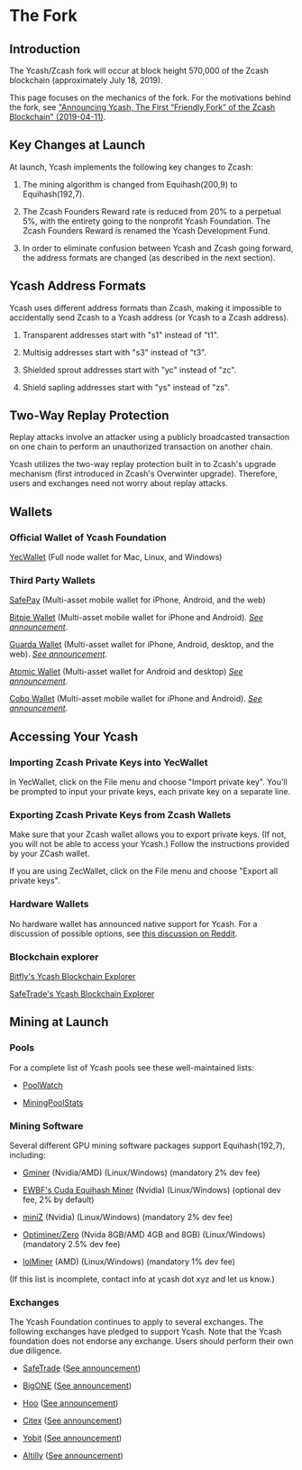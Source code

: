 # The Fork

## Introduction

The Ycash/Zcash fork will occur at block height 570,000 of the Zcash blockchain (approximately July 18, 2019).

This page focuses on the mechanics of the fork. For the motivations behind the fork, see ["Announcing Ycash, The First “Friendly Fork” of the Zcash Blockchain" (2019-04-11)](https://medium.com/@YcashFoundation/announcing-ycash-the-first-friendly-fork-of-the-zcash-blockchain-ac386ed6368c).

## Key Changes at Launch

At launch, Ycash implements the following key changes to Zcash:

1. The mining algorithm is changed from Equihash(200,9) to Equihash(192,7).

2. The Zcash Founders Reward rate is reduced from 20% to a perpetual 5%, with
the entirety going to the nonprofit Ycash Foundation. The Zcash Founders Reward
is renamed the Ycash Development Fund.

3. In order to eliminate confusion between Ycash and Zcash going forward, the
address formats are changed (as described in the next section).

## Ycash Address Formats

Ycash uses different address formats than Zcash, making it impossible to
accidentally send Zcash to a Ycash address (or Ycash to a Zcash address).

1. Transparent addresses start with "s1" instead of "t1".

2. Multisig addresses start with "s3" instead of "t3".

3. Shielded sprout addresses start with "yc" instead of "zc".

4. Shield sapling addresses start with "ys" instead of "zs".

## Two-Way Replay Protection

Replay attacks involve an attacker using a publicly broadcasted  transaction
on one chain to perform an unauthorized transaction on another chain.

Ycash utilizes the two-way replay protection built in to Zcash's upgrade
mechanism (first introduced in Zcash's Overwinter upgrade). Therefore, users
and exchanges need not worry about replay attacks.

## Wallets

### Official Wallet of Ycash Foundation

[YecWallet](/download) (Full node wallet for Mac, Linux, and Windows)

### Third Party Wallets

[SafePay](https://safepay.safecoin.org/) (Multi-asset mobile wallet for iPhone, Android, and the web)

[Bitpie Wallet](https://bitpie.com/) (Multi-asset mobile wallet for iPhone
and Android). *[See announcement](https://twitter.com/BitpieWallet/status/1145967456147501056)*.

[Guarda Wallet](https://guarda.co) (Multi-asset wallet for iPhone, Android, desktop, and the web). *[See announcement](https://twitter.com/GuardaWallet/status/1149693019039289345)*.

[Atomic Wallet](https://atomicwallet.io/) (Multi-asset wallet for Android and desktop) *[See announcement](https://atomicwallet.io/ycash-zcash-fork)*.

[Cobo Wallet](https://cobo.com/) (Multi-asset mobile wallet for iPhone and Android). *[See announcement](https://support.cobo.com/hc/en-us/articles/360026360034)*.

## Accessing Your Ycash

### Importing Zcash Private Keys into YecWallet

In YecWallet, click on the File menu and choose "Import private key". You'll be
prompted to input your private keys, each private key on a separate line.

### Exporting Zcash Private Keys from Zcash Wallets

Make sure that your Zcash wallet allows you to export private keys. (If not, you
will not be able to access your Ycash.) Follow the instructions provided by
your ZCash wallet.

If you are using ZecWallet, click on the File menu and choose "Export all private
keys".

### Hardware Wallets

No hardware wallet has announced native support for Ycash. For a discussion of
possible options, see [this discussion on Reddit](https://www.reddit.com/r/zec/comments/bdhzbn/how_to_get_zcash_friendly_fork_ycash_on_a_trezor/?utm_source=share&utm_medium=web2x).

### Blockchain explorer

[Bitfly's Ycash Blockchain Explorer](https://yec.zcha.in)

[SafeTrade's Ycash Blockchain Explorer](https://yec.safe.trade)


## Mining at Launch

### Pools

For a complete list of Ycash pools see these well-maintained lists:

* [PoolWatch](https://www.poolwatch.io/coin/ycash)

* [MiningPoolStats](https://miningpoolstats.stream/ycash)

### Mining Software

Several different GPU mining software packages support Equihash(192,7), including:

* [Gminer](https://bitcointalk.org/index.php?topic=5034735.0) (Nvidia/AMD) (Linux/Windows) (mandatory 2% dev fee)

* [EWBF's Cuda Equihash Miner](https://bitcointalk.org/index.php?topic=4466962.0) (Nvidia) (Linux/Windows) (optional dev fee, 2% by default)

* [miniZ](https://miniz.ch/) (Nvidia) (Linux/Windows) (mandatory 2% dev fee)

* [Optiminer/Zero](https://bitcointalk.org/index.php?topic=1896901.0) (Nvida 8GB/AMD 4GB and 8GB) (Linux/Windows) (mandatory 2.5% dev fee)

* [lolMiner](https://bitcointalk.org/index.php?topic=4724735.0) (AMD) (Linux/Windows) (mandatory 1% dev fee)

(If this list is incomplete, contact info at ycash dot xyz and let us know.)

### Exchanges

The Ycash Foundation continues to apply to several exchanges. The following exchanges have pledged to support Ycash. Note that the Ycash foundation does not endorse any exchange. Users should perform their own due diligence.

* [SafeTrade](https://www.safe.trade) ([See announcement](https://twitter.com/SafeCoins/status/1124185869135634432))

* [BigONE](https://big.one) ([See announcement](https://bigone.zendesk.com/hc/en-us/articles/360026359253-BigONE-Will-Support-Zcach-ZEC-Hard-Fork))

* [Hoo](https://hoo.com/) ([See announcement](https://twitter.com/YcashFoundation/status/1149107389586497536))

* [Citex](https://www.citex.co.kr) ([See announcement](https://citex.zendesk.com/hc/en-us/articles/360030694252-Announcement-on-the-Launch-of-Zcash-ZEC-in-CITEX-Main-Board-Trade-Zone-Supports-ZEC-Hard-Fork-Announcement))

* [Yobit](https://yobit.net) ([See announcement](https://twitter.com/yobitexchange))

* [Altilly](https://www.altilly.com) ([See announcement](https://twitter.com/altillycom/status/1153739840170668033))
